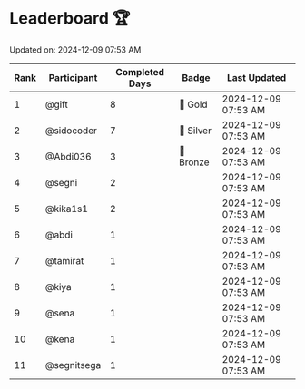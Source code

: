 # Leaderboard 🏆

Updated on: 2024-12-09 07:53 AM

| Rank | Participant       | Completed Days | Badge      | Last Updated         |
|------|-------------------|----------------|------------|----------------------|
| 1    | @gift             | 8              | 🏅 Gold     | 2024-12-09 07:53 AM |
| 2    | @sidocoder        | 7              | 🥈 Silver   | 2024-12-09 07:53 AM |
| 3    | @Abdi036          | 3              | 🥉 Bronze   | 2024-12-09 07:53 AM |
| 4    | @segni            | 2              |            | 2024-12-09 07:53 AM |
| 5    | @kika1s1          | 2              |            | 2024-12-09 07:53 AM |
| 6    | @abdi             | 1              |            | 2024-12-09 07:53 AM |
| 7    | @tamirat          | 1              |            | 2024-12-09 07:53 AM |
| 8    | @kiya             | 1              |            | 2024-12-09 07:53 AM |
| 9    | @sena             | 1              |            | 2024-12-09 07:53 AM |
| 10   | @kena             | 1              |            | 2024-12-09 07:53 AM |
| 11   | @segnitsega       | 1              |            | 2024-12-09 07:53 AM |
